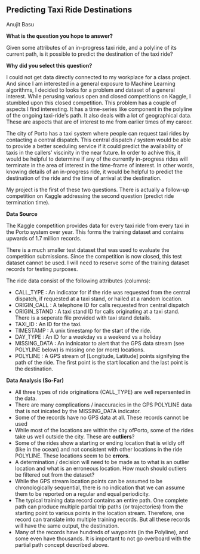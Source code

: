 ## Predicting Taxi Ride Destinations

Anujit Basu

**What is the question you hope to answer?**

Given some attributes of an in-progress taxi ride, and a polyline of its current path, is it possible to predict the destination of the taxi ride?

**Why did you select this question?**

I could not get data directly connected to my workplace for a class project. And since I am interested in a general exposure to 
Machine Learning algorithms, I decided to looks for a problem and dataset of a general interest. While perusing various open 
and closed competitions on Kaggle, I stumbled upon this closed competition. This problem has a couple of aspects I find interesting. It has a time-series like component in the polyline of the ongoing taxi-ride's path. It also deals with a lot of geographical data. These are aspects that are of interest to me from earlier times of my career.

The city of Porto has a taxi system where people can request taxi rides by contacting a central dispatch. This central dispatch / system would be able to provide a better sceduling service if it could predict the availability of taxis in the callers' viscinity in the near future. In order to achive this, it would be helpful to determine if any of the currently in-progress rides will terminate in the area of interest in the time-frame of interest. In other words, knowing details of an in-progress ride, it would be helpful to predict the destination of the ride and the time of arrival at the destination.

My project is the first of these two questions. There is actually a follow-up competition on Kaggle addressing the second question (predict ride termination time).

**Data Source**

The Kaggle competition provides data for every taxi ride from every taxi in the Porto system over year. This forms the training dataset and contains upwards of 1.7 million records.

There is a much smaller test dataset that was used to evaluate the competition submissions. Since the competition is now closed, this test dataset cannot be used. I will need to reserve some of the training dataset records for testing purposes.

The ride data consist of the following attributes (columns):

  * CALL_TYPE : An indicator for if the ride was requested from the central dispatch, if requested at a taxi stand, or hailed at a random location.
  * ORIGIN_CALL : A telephone ID for calls requested fron central dispatch
  * ORIGIN_STAND : A taxi stand ID for calls originating at a taxi stand. There is a seperate file provided with taxi stand details.
  * TAXI_ID : An ID for the taxi.
  * TIMESTAMP : A unix timestamp for the start of the ride.
  * DAY_TYPE : An ID for a weekday vs a weekend vs a holiday
  * MISSING_DATA : An indnicator to alert that the GPS data stream (see POLYLINE below) is missing one (or more) locations.
  * POLYLINE : A GPS stream of [Longitude, Latitude] points signifying the path of the ride. The first point is the start location and the last point is the destination.

**Data Analysis (So-Far)**

 * All three types of ride originations (CALL_TYPE) are well repersented in the data.
 * There are many complications / inaccuracies in the GPS POLYLINE data that is not inicated by the MISSING_DATA indicator.
  * Some of the records have no GPS data at all. These records cannot be used
  * While most of the locations are within the city ofPorto, some of the rides take us well outside the city. These are **outliers**?
  * Some of the rides show a starting or ending location that is wildly off (like in the ocean) and not consistent with other locations in the ride POLYLINE. These locations seem to be **errors**.
  * A determination / decision will need to be made as to what is an outlier location and what is an erroneous location. How much should outliers be filtered out from the dataset?
  * While the GPS stream location points can be assumed to be chronologically sequential, there is no indication that we can assume them to be reported on a regular and equal periodicity.
 * The typical training data record contains an entire path. One complete path can produce multiple partial trip paths (or trajectories) from the starting point to various points in the location stream. Therefore, one record can translate into multiple training records. But all these records will have the same output, the destination.
 * Many of the records have hundreds of waypoints (in the Polyline), and some even have thousands. It is important to not go overboard with the partial path concept described above.


